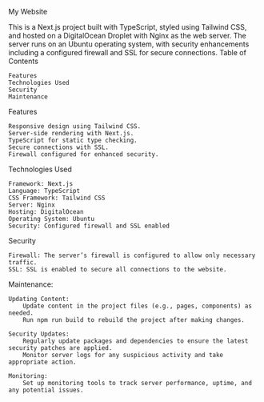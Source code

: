 My Website

This is a Next.js project built with TypeScript, styled using Tailwind CSS, and hosted on a DigitalOcean Droplet with Nginx as the web server. The server runs on an Ubuntu operating system, with security enhancements including a configured firewall and SSL for secure connections.
Table of Contents

    Features
    Technologies Used
    Security
    Maintenance


Features

    Responsive design using Tailwind CSS.
    Server-side rendering with Next.js.
    TypeScript for static type checking.
    Secure connections with SSL.
    Firewall configured for enhanced security.

Technologies Used

    Framework: Next.js
    Language: TypeScript
    CSS Framework: Tailwind CSS
    Server: Nginx
    Hosting: DigitalOcean
    Operating System: Ubuntu
    Security: Configured firewall and SSL enabled

Security

    Firewall: The server’s firewall is configured to allow only necessary traffic.
    SSL: SSL is enabled to secure all connections to the website.

Maintenance:

    Updating Content:
        Update content in the project files (e.g., pages, components) as needed.
        Run npm run build to rebuild the project after making changes.

    Security Updates:
        Regularly update packages and dependencies to ensure the latest security patches are applied.
        Monitor server logs for any suspicious activity and take appropriate action.

    Monitoring:
        Set up monitoring tools to track server performance, uptime, and any potential issues.


